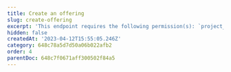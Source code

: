 ```yaml
---
title: Create an offering
slug: create-offering
excerpt: 'This endpoint requires the following permission(s): `project_configuration:offerings:read_write`.'
hidden: false
createdAt: '2023-04-12T15:55:05.246Z'
category: 648c78a5d7d50a06b022afb2
order: 4
parentDoc: 648c7f0671aff300502f84a5
---
```

